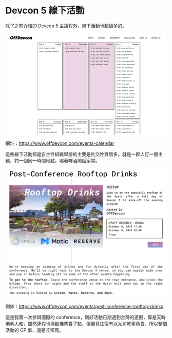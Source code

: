 # Devcon 5 線下活動

除了之前介紹的 Devcon 5 主議程外，線下活動也超級多的。

![](https://raw.githubusercontent.com/alincode/blockchain-30days-2019/master/assets/events-calendar.png)

網址：<https://www.offdevcon.com/events-calendar>

這些線下活動都是自主性組織舉辦的主要是社交性質居多，就是一群人訂一個主題，約一個同一時間地點，喝著啤酒閒話家常。

![](https://raw.githubusercontent.com/alincode/blockchain-30days-2019/master/assets/rooftop-drinks.png)

例如：<https://www.offdevcon.com/events/post-conference-rooftop-drinks>

這是我第一次參與國際的 conference，剛好活動日期遇到台灣的連假，算是天時地利人和，雖然連假也導致機票貴了點，但畢竟住宿有以太坊乾爹負責，所以整個活動的 CP 值，還是非常高。

